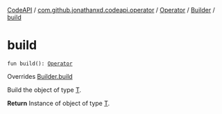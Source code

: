 [CodeAPI](../../../index.md) / [com.github.jonathanxd.codeapi.operator](../../index.md) / [Operator](../index.md) / [Builder](index.md) / [build](.)

# build

`fun build(): `[`Operator`](../index.md)

Overrides [Builder.build](../../../com.github.jonathanxd.codeapi.builder/-builder/build.md)

Build the object of type [T](#).

**Return**
Instance of object of type [T](#).

